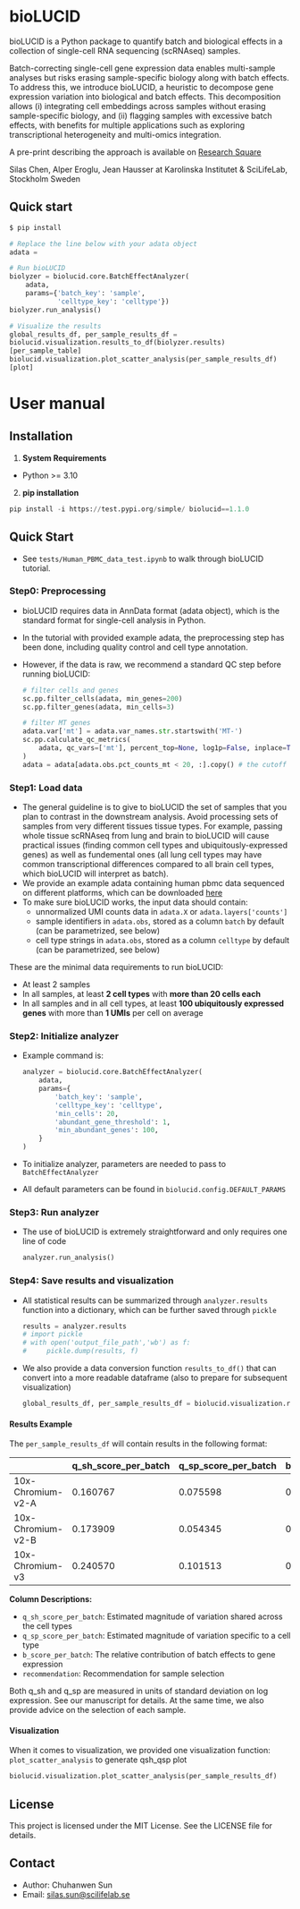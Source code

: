 # bioLUCID

bioLUCID is a Python package to quantify batch and biological effects in a collection of single-cell RNA sequencing (scRNAseq) samples.

Batch-correcting single-cell gene expression data enables multi-sample analyses but risks erasing sample-specific biology along with batch effects. To address this, we introduce bioLUCID, a heuristic to decompose gene expression variation into biological and batch effects. This decomposition allows (i) integrating cell embeddings across samples without erasing sample-specific biology, and (ii) flagging samples with excessive batch effects, with benefits for multiple applications such as exploring transcriptional heterogeneity and multi-omics integration.

A pre-print describing the approach is available on [Research Square](https://www.researchsquare.com/article/rs-7290456/v1)

Silas Chen, Alper Eroglu, Jean Hausser at Karolinska Institutet & SciLifeLab, Stockholm Sweden

## Quick start

```python
$ pip install
```

```python
# Replace the line below with your adata object
adata =

# Run bioLUCID
biolyzer = biolucid.core.BatchEffectAnalyzer(
    adata,
    params={'batch_key': 'sample',
            'celltype_key': 'celltype'})
biolyzer.run_analysis()

# Visualize the results
global_results_df, per_sample_results_df =
biolucid.visualization.results_to_df(biolyzer.results)
[per_sample_table]
biolucid.visualization.plot_scatter_analysis(per_sample_results_df)
[plot] 
```


# User manual

## Installation

1. **System Requirements**

- Python >= 3.10

2. **pip installation**

```python
pip install -i https://test.pypi.org/simple/ biolucid==1.1.0
```

## Quick Start

- See `tests/Human_PBMC_data_test.ipynb` to walk through bioLUCID tutorial.

### Step0: Preprocessing

- bioLUCID requires data in AnnData format (adata object), which is the standard format for single-cell analysis in Python.

- In the tutorial with provided example adata, the preprocessing step has been done, including quality control and cell type annotation. 

- However, if the data is raw, we recommend a standard QC step before running bioLUCID:

  ```python
  # filter cells and genes
  sc.pp.filter_cells(adata, min_genes=200)
  sc.pp.filter_genes(adata, min_cells=3)
  
  # filter MT genes
  adata.var['mt'] = adata.var_names.str.startswith('MT-')
  sc.pp.calculate_qc_metrics(
      adata, qc_vars=['mt'], percent_top=None, log1p=False, inplace=True
  )
  adata = adata[adata.obs.pct_counts_mt < 20, :].copy() # the cutoff can be modified
  ```

### Step1: Load data

- The general guideline is to give to bioLUCID the set of samples that you plan to contrast in the downstream analysis. Avoid processing sets of samples from very different tissues tissue types. For example, passing whole tissue scRNAseq from lung and brain to bioLUCID will cause practical issues (finding common cell types and ubiquitously-expressed genes) as well as fundemental ones (all lung cell types may have common transcriptional differences compared to all brain cell types, which bioLUCID will interpret as batch).
- We provide an example adata containing human pbmc data sequenced on different platforms, which can be downloaded [here](https://drive.google.com/file/d/1-Uuve3sndENFDuVdSm4Ltb3Lnee7LUl8/view?usp=sharing)
- To make sure bioLUCID works, the input data should contain:
  - unnormalized UMI counts data in `adata.X` or `adata.layers['counts']`
  - sample identifiers in `adata.obs`, stored as a column `batch` by default (can be parametrized, see below)
  - cell type strings in `adata.obs`, stored as a column `celltype` by default (can be parametrized, see below)

These are the minimal data requirements to run bioLUCID:
- At least 2 samples
- In all samples, at least **2 cell types** with **more than 20 cells each**
- In all samples and in all cell types, at least **100 ubiquitously expressed genes** with more than **1 UMIs** per cell on average

### Step2: Initialize analyzer

- Example command is:

  ```python
  analyzer = biolucid.core.BatchEffectAnalyzer(
      adata,
      params={
          'batch_key': 'sample',         
          'celltype_key': 'celltype',
          'min_cells': 20,
          'abundant_gene_threshold': 1,
          'min_abundant_genes': 100,
      }
  )
  ```

- To initialize analyzer, parameters are needed to pass to `BatchEffectAnalyzer`

- All default parameters can be found in `biolucid.config.DEFAULT_PARAMS`

### Step3: Run analyzer

- The use of bioLUCID is extremely straightforward and only requires one line of code

  ```python
  analyzer.run_analysis()
  ```

### Step4: Save results and visualization

- All statistical results can be summarized through `analyzer.results` function into a dictionary, which can be further saved through `pickle`

  ```python
  results = analyzer.results
  # import pickle
  # with open('output_file_path','wb') as f:
  #     pickle.dump(results, f)
  ```

- We also provide a data conversion function `results_to_df()` that can convert into a more readable dataframe (also to prepare for subsequent visualization)

  ```python
  global_results_df, per_sample_results_df = biolucid.visualization.results_to_df(results)
  ```

#### Results Example

The `per_sample_results_df` will contain results in the following format:

|  | q_sh_score_per_batch | q_sp_score_per_batch | b_score_per_batch | recommendation |
|--------|---------------------|---------------------|------------------|----------------|
| 10x-Chromium-v2-A | 0.160767 | 0.075598 | 0.818920 | Drop |
| 10x-Chromium-v2-B | 0.173909 | 0.054345 | 0.911036 | Drop |
| 10x-Chromium-v3 | 0.240570 | 0.101513 | 0.848854 | Drop |

**Column Descriptions:**
- `q_sh_score_per_batch`: Estimated magnitude of variation shared across the cell types
- `q_sp_score_per_batch`: Estimated magnitude of variation specific to a cell type
- `b_score_per_batch`: The relative contribution of batch effects to gene expression
- `recommendation`: Recommendation for sample selection

Both q_sh and q_sp are measured in units of standard deviation on log expression. See our manuscript for details. At the same time, we also provide advice on the selection of each sample.

#### Visualization

When it comes to visualization, we provided one visualization function: `plot_scatter_analysis` to generate qsh_qsp plot

```python
biolucid.visualization.plot_scatter_analysis(per_sample_results_df)
```

## License

This project is licensed under the MIT License. See the LICENSE file for details.

## Contact

- Author: Chuhanwen Sun
- Email: [silas.sun@scilifelab.se](mailto:silas.sun@scilifelab.se)
